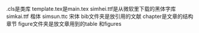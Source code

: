 .cls是类库
template.tex是main.tex
simhei.ttf是从微软里下载的黑体字库
simkai.ttf                楷体
simsun.ttc                宋体
bib文件夹是放引用的文献
chapter是文章的结构章节
figure文件夹是放文章用到的table 和figures
